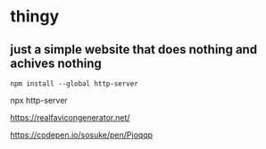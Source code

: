 # thingy
## just a simple website that does nothing and achives nothing

```
npm install --global http-server
```

npx http-server

https://realfavicongenerator.net/

https://codepen.io/sosuke/pen/Pjoqqp

